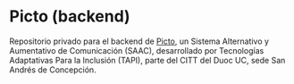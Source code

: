 # Picto (backend)

Repositorio privado para el backend de [Picto](https://webapp-picto-front.vercel.app/), un Sistema Alternativo y Aumentativo de Comunicación (SAAC), desarrollado por Tecnologías Adaptativas Para la Inclusión (TAPI), parte del CITT del Duoc UC, sede San Andrés de Concepción.
